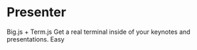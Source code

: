 Presenter
=========

Big.js + Term.js Get a real terminal inside of your keynotes and presentations. Easy
